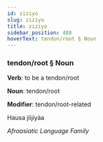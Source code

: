 ```yaml
---
id: ziziyo
slug: ziziyo
title: ziziyo
sidebar_position: 488
hoverText: tendon/root § Noun
---
```


### tendon/root § Noun

**Verb**: to be a tendon/root

**Noun**: tendon/root

**Modifier**: tendon/root-related

Hausa jíijíyàa 

*Afroasiatic Language Family*